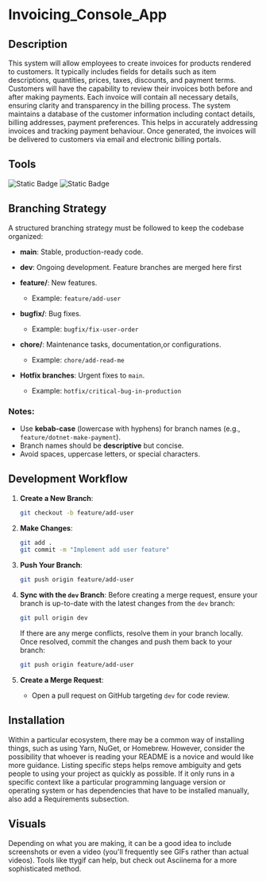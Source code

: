 # Invoicing_Console_App


## Description
This system will allow employees to create invoices for products rendered to customers. It typically includes fields for details such as item descriptions, quantities, prices, taxes, discounts, and payment terms.                              
Customers will have the capability to review their invoices both before and after making payments. Each invoice will contain all necessary details, ensuring clarity and transparency in the billing process.  The system maintains a database of the customer information including contact details, billing addresses, payment preferences. This helps in accurately addressing invoices and tracking payment behaviour. Once generated, the invoices will be delivered to customers via email and electronic billing portals.  

## Tools
![Static Badge](https://img.shields.io/badge/Visual%20Studio-2022%20or%20later-green) ![Static Badge](https://img.shields.io/badge/.Net%20Framework-6.0-blue)

## Branching Strategy

A structured branching strategy must be followed to keep the codebase organized:

- **main**: Stable, production-ready code.
- **dev**: Ongoing development. Feature branches are merged here first

- **feature/**: New features.
  - Example: `feature/add-user`
- **bugfix/**: Bug fixes.
  - Example: `bugfix/fix-user-order`
- **chore/**: Maintenance tasks, documentation,or configurations.
  - Example: `chore/add-read-me`
- **Hotfix branches**: Urgent fixes to `main`.
   - Example: `hotfix/critical-bug-in-production`

### Notes:
- Use **kebab-case** (lowercase with hyphens) for branch names (e.g., `feature/dotnet-make-payment`).
- Branch names should be **descriptive** but concise.
- Avoid spaces, uppercase letters, or special characters.

## Development Workflow

1. **Create a New Branch**:
   ```bash
   git checkout -b feature/add-user
   ```

2. **Make Changes**:
   ```bash
   git add .
   git commit -m "Implement add user feature"
   ```

3. **Push Your Branch**:
   ```bash
   git push origin feature/add-user
   ```

4. **Sync with the `dev` Branch**:
   Before creating a merge request, ensure your branch is up-to-date with the latest changes from the `dev` branch:
   ```bash
   git pull origin dev
   ```
   If there are any merge conflicts, resolve them in your branch locally. Once resolved, commit the changes and push them back to your branch:
   
   ```bash
   git push origin feature/add-user
   ```

5. **Create a Merge Request**:
   - Open a pull request on GitHub targeting `dev` for code review.

## Installation
Within a particular ecosystem, there may be a common way of installing things, such as using Yarn, NuGet, or Homebrew. However, consider the possibility that whoever is reading your README is a novice and would like more guidance. Listing specific steps helps remove ambiguity and gets people to using your project as quickly as possible. If it only runs in a specific context like a particular programming language version or operating system or has dependencies that have to be installed manually, also add a Requirements subsection.

## Visuals
Depending on what you are making, it can be a good idea to include screenshots or even a video (you'll frequently see GIFs rather than actual videos). Tools like ttygif can help, but check out Asciinema for a more sophisticated method.
